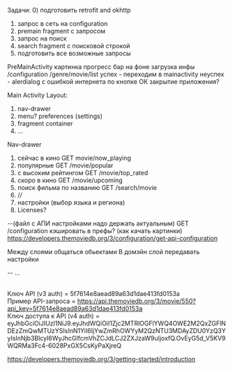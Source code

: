 Задачи:
0) подготовить retrofit and okhttp
1) запрос в сеть на configuration
2) premain fragment с запросом
3) запрос на поиск 
4) search fragment с поисковой строкой
5) подготовить все возможные запросы






PreMainActivity
картинка
прогресс бар
на фоне загрузка инфы
/configuration
/genre/movie/list
успех - переходим в mainactivity
неуспех - alerdialog с ошибкой интернета по кнопке ОК закрытие приложения?


Main Activity
Layout:
1) nav-drawer
2) menu? preferences (settings)
3) fragment container
4) ...

Nav-drawer
1) сейчас в кино GET movie/now_playing
2) популярные GET /movie/popular
3) с высоким рейтингом GET /movie/top_rated
4) скоро в кино GET /movie/upcoming
5) поиск фильма по названию GET /search/movie
6) //
7) настройки (выбор языка и региона)
8) Licenses?

--(файл с АПИ настройками надо держать актуальным)
GET /configuration
кэшировать в префы?
(как качать картинки)
https://developers.themoviedb.org/3/configuration/get-api-configuration

Между слоями общаться обьектами
В домэйн слой передавать настройки

-- ...

</br>Ключ API (v3 auth)  = 5f7614e8aead89a63d1dae413fd0153a
</br>Пример API-запроса = https://api.themoviedb.org/3/movie/550?api_key=5f7614e8aead89a63d1dae413fd0153a
</br>Ключ доступа к API (v4 auth) = eyJhbGciOiJIUzI1NiJ9.eyJhdWQiOiI1Zjc2MTRlOGFlYWQ4OWE2M2QxZGFlNDEzZmQwMTUzYSIsInN1YiI6IjYwZmRhOWYyM2QzNTU3MDAyZDU0YzQ3YyIsInNjb3BlcyI6WyJhcGlfcmVhZCJdLCJ2ZXJzaW9uIjoxfQ.OvEyG5d_V5KV9WQRMa3Fc4-6028PxGX5CsKyPaXjreQ



https://developers.themoviedb.org/3/getting-started/introduction